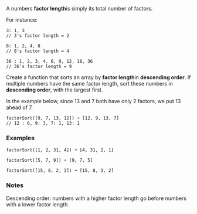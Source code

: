 A numbers **factor length**is simply its total number of factors.

For instance:

    3: 1, 3
    // 3's factor length = 2

    8: 1, 2, 4, 8
    // 8's factor length = 4

    36 : 1, 2, 3, 4, 6, 9, 12, 18, 36
    // 36's factor length = 9

Create a function that sorts an array by **factor length**in **descending order**. If multiple numbers have the same factor length, sort these numbers in **descending order**, with the largest first.

In the example below, since 13 and 7 both have only 2 factors, we put 13 ahead of 7.

    factorSort([9, 7, 13, 12]) ➞ [12, 9, 13, 7]
    // 12 : 6, 9: 3, 7: 1, 13: 1


### Examples ###
    factorSort([1, 2, 31, 4]) ➞ [4, 31, 2, 1]

    factorSort([5, 7, 9]) ➞ [9, 7, 5]

    factorSort([15, 8, 2, 3]) ➞ [15, 8, 3, 2]


### Notes ###
Descending order: numbers with a higher factor length go before numbers with a lower factor length.